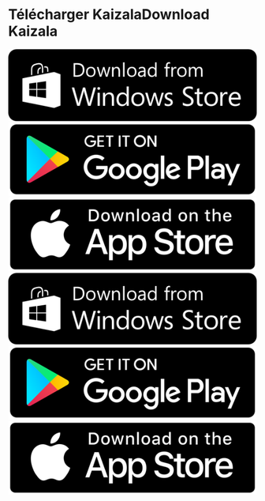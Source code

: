 # <a name="download-kaizala"></a><span data-ttu-id="73b54-101">Télécharger Kaizala</span><span class="sxs-lookup"><span data-stu-id="73b54-101">Download Kaizala</span></span> 
<span data-ttu-id="73b54-102">[![Windows Store](images/windowsstore.png)](https://aka.ms/installkaizala)
[![lire banque](images/playstore.png)](https://aka.ms/kaizala-android)
[![App Store](images/appstore.png)](https://itunes.apple.com/in/app/kaizala-get-work-done-on-chat/id1112208399)</span><span class="sxs-lookup"><span data-stu-id="73b54-102">[![Windows Store](images/windowsstore.png)](https://aka.ms/installkaizala)
[![Play Store](images/playstore.png)](https://aka.ms/kaizala-android)
[![App Store](images/appstore.png)](https://itunes.apple.com/in/app/kaizala-get-work-done-on-chat/id1112208399)</span></span>